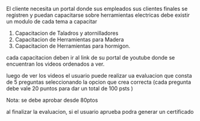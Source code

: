 El cliente necesita un portal donde sus empleados sus clientes finales  se registren y puedan capacitarse  sobre herramientas electricas debe existir  un modulo de cada tema a capacitar 

1. Capacitacion de Taladros y atornilladores
2. Capacitacion de Herramientas para Madera
3. Capacitacion de Herramientas para hormigon.

cada capacitacion  deben ir al link  de su portal de youtube donde se encuentran los videos ordenados a ver.

luego de ver los videos el usuario puede realizar ua evaluacion que consta de 5 preguntas seleccionando la opcion que crea correcta (cada pregunta debe vale 20 puntos para dar un total de 100 psts ) 

Nota: se debe aprobar desde 80ptos

al finalizar la evaluacion, si el usuario aprueba   podra generar un certificado 
